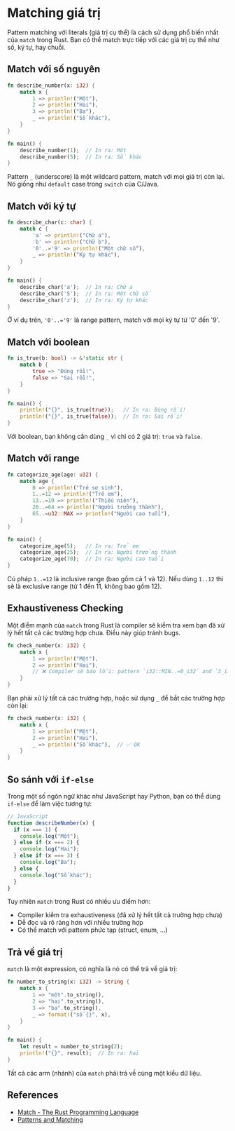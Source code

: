# Matching giá trị

Pattern matching với literals (giá trị cụ thể) là cách sử dụng phổ biến nhất của `match` trong Rust. Bạn có thể match trực tiếp với các giá trị cụ thể như số, ký tự, hay chuỗi.

## Match với số nguyên

```rust
fn describe_number(x: i32) {
    match x {
        1 => println!("Một"),
        2 => println!("Hai"),
        3 => println!("Ba"),
        _ => println!("Số khác"),
    }
}

fn main() {
    describe_number(1);  // In ra: Một
    describe_number(5);  // In ra: Số khác
}
```

Pattern `_` (underscore) là một wildcard pattern, match với mọi giá trị còn lại. Nó giống như `default` case trong `switch` của C/Java.

## Match với ký tự

```rust
fn describe_char(c: char) {
    match c {
        'a' => println!("Chữ a"),
        'b' => println!("Chữ b"),
        '0'..='9' => println!("Một chữ số"),
        _ => println!("Ký tự khác"),
    }
}

fn main() {
    describe_char('a');  // In ra: Chữ a
    describe_char('5');  // In ra: Một chữ số
    describe_char('z');  // In ra: Ký tự khác
}
```

Ở ví dụ trên, `'0'..='9'` là range pattern, match với mọi ký tự từ '0' đến '9'.

## Match với boolean

```rust
fn is_true(b: bool) -> &'static str {
    match b {
        true => "Đúng rồi!",
        false => "Sai rồi!",
    }
}

fn main() {
    println!("{}", is_true(true));   // In ra: Đúng rồi!
    println!("{}", is_true(false));  // In ra: Sai rồi!
}
```

Với boolean, bạn không cần dùng `_` vì chỉ có 2 giá trị: `true` và `false`.

## Match với range

```rust
fn categorize_age(age: u32) {
    match age {
        0 => println!("Trẻ sơ sinh"),
        1..=12 => println!("Trẻ em"),
        13..=19 => println!("Thiếu niên"),
        20..=64 => println!("Người trưởng thành"),
        65..=u32::MAX => println!("Người cao tuổi"),
    }
}

fn main() {
    categorize_age(5);   // In ra: Trẻ em
    categorize_age(25);  // In ra: Người trưởng thành
    categorize_age(70);  // In ra: Người cao tuổi
}
```

Cú pháp `1..=12` là inclusive range (bao gồm cả 1 và 12). Nếu dùng `1..12` thì sẽ là exclusive range (từ 1 đến 11, không bao gồm 12).

## Exhaustiveness Checking

Một điểm mạnh của `match` trong Rust là compiler sẽ kiểm tra xem bạn đã xử lý hết tất cả các trường hợp chưa. Điều này giúp tránh bugs.

```rust
fn check_number(x: i32) {
    match x {
        1 => println!("Một"),
        2 => println!("Hai"),
        // ❌ Compiler sẽ báo lỗi: pattern `i32::MIN..=0_i32` and `3_i32..=i32::MAX` not covered
    }
}
```

Bạn phải xử lý tất cả các trường hợp, hoặc sử dụng `_` để bắt các trường hợp còn lại:

```rust
fn check_number(x: i32) {
    match x {
        1 => println!("Một"),
        2 => println!("Hai"),
        _ => println!("Số khác"),  // ✅ OK
    }
}
```

## So sánh với `if-else`

Trong một số ngôn ngữ khác như JavaScript hay Python, bạn có thể dùng `if-else` để làm việc tương tự:

```javascript
// JavaScript
function describeNumber(x) {
  if (x === 1) {
    console.log("Một");
  } else if (x === 2) {
    console.log("Hai");
  } else if (x === 3) {
    console.log("Ba");
  } else {
    console.log("Số khác");
  }
}
```

Tuy nhiên `match` trong Rust có nhiều ưu điểm hơn:
- Compiler kiểm tra exhaustiveness (đã xử lý hết tất cả trường hợp chưa)
- Dễ đọc và rõ ràng hơn với nhiều trường hợp
- Có thể match với pattern phức tạp (struct, enum, ...)

## Trả về giá trị

`match` là một expression, có nghĩa là nó có thể trả về giá trị:

```rust
fn number_to_string(x: i32) -> String {
    match x {
        1 => "một".to_string(),
        2 => "hai".to_string(),
        3 => "ba".to_string(),
        _ => format!("số {}", x),
    }
}

fn main() {
    let result = number_to_string(2);
    println!("{}", result);  // In ra: hai
}
```

Tất cả các arm (nhánh) của `match` phải trả về cùng một kiểu dữ liệu.

## References

- [Match - The Rust Programming Language](https://doc.rust-lang.org/book/ch06-02-match.html)
- [Patterns and Matching](https://doc.rust-lang.org/book/ch18-00-patterns.html)
